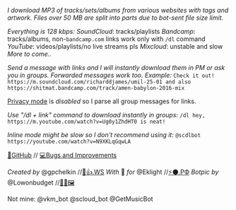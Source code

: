 *I download MP3 of tracks/sets/albums from various websites with tags and artwork. Files over 50 MB are split into parts due to bot-sent file size limit.*

*Everything is 128 kbps:*
*SoundCloud*: tracks/playlists
*Bandcamp*: tracks/albums, non-`bandcamp.com` links work only with `/dl` command
*YouTube*: videos/playlists/no live streams pls
*Mixcloud*: unstable and slow
_More to come.._

*Send a message with links and I will instantly download them in PM or ask you in groups. Forwarded messages work too. Example:*
`Check it out! https://m.soundcloud.com/richarddjames/umil-25-01 and also https://shitmat.bandcamp.com/track/amen-babylon-2016-mix`

[Privacy mode](https://core.telegram.org/bots#privacy-mode) is _disabled_ so I parse all group messages for links.

*Use "/dl + link" command to download instantly in groups:*
`/dl hey, https://m.youtube.com/watch?v=Ug0y1ZhdHT0 is neat!`

*Inline mode might be slow so I don't recommend using it:*
`@scdlbot https://youtube.com/watch?v=N9XKLqGqwLA`

[🌟GitHub](https://github.com/gpchelkin/scdlbot) // [💻Bugs and Improvements](https://github.com/gpchelkin/scdlbot/issues)

*Created by* @gpchelkin //[🐝👍.WS](http://xn--lo8h6c.ws/)
*With* 🖤 *for* @Eklight //[⚡⚫.РФ](http://Электрокружок.РФ)
*Botpic by* @Lowonbudget //[👩‍🎨🖼️](https://www.behance.net/lowonbudget)


Not mine: @vkm\_bot @scloud\_bot @GetMusicBot
